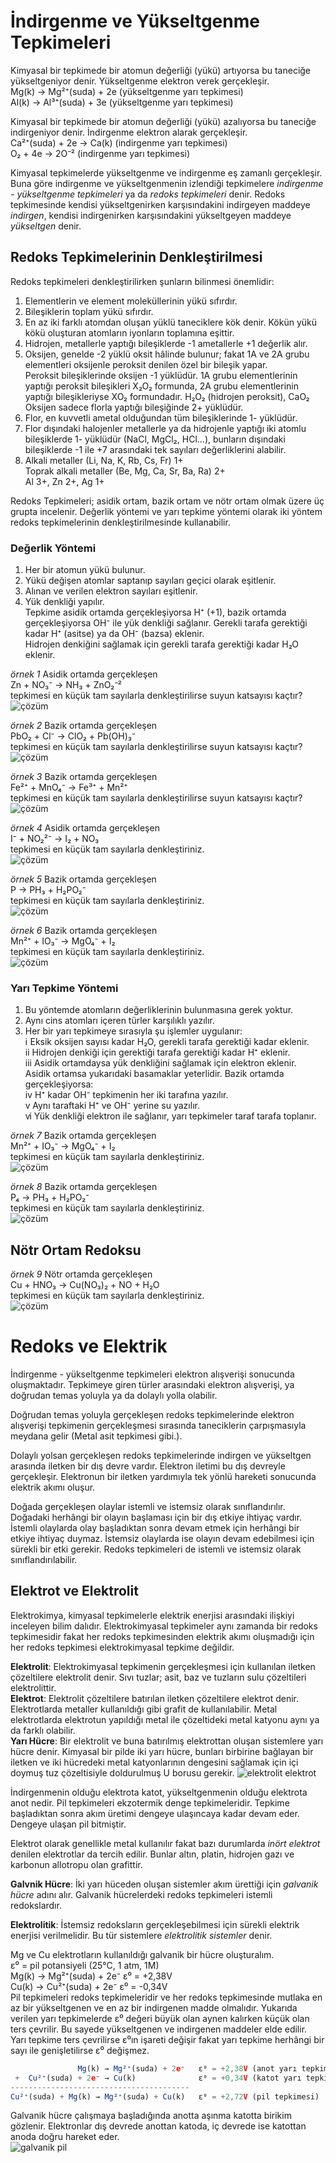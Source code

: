 # İndirgenme ve Yükseltgenme Tepkimeleri
Kimyasal bir tepkimede bir atomun değerliği (yükü) artıyorsa bu taneciğe yükseltgeniyor denir. Yükseltgenme elektron verek gerçekleşir.\
Mg(k) → Mg²⁺(suda) + 2e (yükseltgenme yarı tepkimesi)\
Al(k) → Al³⁺(suda) + 3e (yükseltgenme yarı tepkimesi)

Kimyasal bir tepkimede bir atomun değerliği (yükü) azalıyorsa bu taneciğe indirgeniyor denir. İndirgenme elektron alarak gerçekleşir.\
Ca²⁺(suda) + 2e → Ca(k) (indirgenme yarı tepkimesi)\
O₂ + 4e → 2O⁻² (indirgenme yarı tepkimesi)

Kimyasal tepkimelerde yükseltgenme ve indirgenme eş zamanlı gerçekleşir. Buna göre indirgenme ve yükseltgenmenin izlendiği tepkimelere *indirgenme - yükseltgenme tepkimeleri* ya da *redoks tepkimeleri* denir. Redoks tepkimesinde kendisi yükseltgenirken karşısındakini indirgeyen maddeye *indirgen*, kendisi indirgenirken karşısındakini yükseltgeyen maddeye *yükseltgen* denir.

## Redoks Tepkimelerinin Denkleştirilmesi
Redoks tepkimeleri denkleştirilirken şunların bilinmesi önemlidir:
1. Elementlerin ve element moleküllerinin yükü sıfırdır.
2. Bileşiklerin toplam yükü sıfırdır.
3. En az iki farklı atomdan oluşan yüklü taneciklere kök denir. Kökün yükü kökü oluşturan atomların iyonların toplamına eşittir.
4. Hidrojen, metallerle yaptığı bileşiklerde -1 ametallerle +1 değerlik alır.
5. Oksijen, genelde -2 yüklü oksit hâlinde bulunur; fakat 1A ve 2A grubu elementleri oksijenle peroksit denilen özel bir bileşik yapar.\
Peroksit bileşiklerinde oksijen -1 yüklüdür. 1A grubu elementlerinin yaptığı peroksit bileşikleri X₂O₂ formunda, 2A grubu elementlerinin yaptığı bileşikleriyse XO₂ formundadır. H₂O₂ (hidrojen peroksit), CaO₂\
Oksijen sadece florla yaptığı bileşiğinde 2+ yüklüdür.
6. Flor, en kuvvetli ametal olduğundan tüm bileşiklerinde 1- yüklüdür. 
7. Flor dışındaki halojenler metallerle ya da hidrojenle yaptığı iki atomlu bileşiklerde 1- yüklüdür (NaCl, MgCl₂, HCl...), bunların dışındaki bileşiklerde -1 ile +7 arasındaki tek sayıları değerliklerini alabilir.
8. Alkali metaller (Li, Na, K, Rb, Cs, Fr) 1+\
Toprak alkali metaller (Be, Mg, Ca, Sr, Ba, Ra) 2+\
Al 3+, Zn 2+, Ag 1+

Redoks Tepkimeleri; asidik ortam, bazik ortam ve nötr ortam olmak üzere üç grupta incelenir. Değerlik yöntemi ve yarı tepkime yöntemi olarak iki yöntem redoks tepkimelerinin denkleştirilmesinde kullanabilir.

### Değerlik Yöntemi
1. Her bir atomun yükü bulunur.
2. Yükü değişen atomlar saptanıp sayıları geçici olarak eşitlenir.
3. Alınan ve verilen elektron sayıları eşitlenir.
4. Yük denkliği yapılır.\
Tepkime asidik ortamda gerçekleşiyorsa H⁺ (+1), bazik ortamda gerçekleşiyorsa OH⁻ ile yük denkliği sağlanır. Gerekli tarafa gerektiği kadar H⁺ (asitse) ya da OH⁻ (bazsa) eklenir.\
Hidrojen denkiğini sağlamak için gerekli tarafa gerektiği kadar H₂O eklenir.

*örnek 1* Asidik ortamda gerçekleşen\
Zn + NO₃⁻ → NH₃ + ZnO₂⁻²\
tepkimesi en küçük tam sayılarla denkleştirilirse suyun katsayısı kaçtır?\
![çözüm](img/örnek/1-çözüm.svg) 

*örnek 2* Bazik ortamda gerçekleşen\
PbO₂ + Cl⁻ → ClO₂ + Pb(OH)₃⁻\
tepkimesi en küçük tam sayılarla denkleştirilirse suyun katsayısı kaçtır?\
![çözüm](img/örnek/2-çözüm.svg) 

*örnek 3* Bazik ortamda gerçekleşen\
Fe²⁺ + MnO₄⁻ → Fe³⁺ + Mn²⁺\
tepkimesi en küçük tam sayılarla denkleştirilirse suyun katsayısı kaçtır?\
![çözüm](img/örnek/3-çözüm.svg) 

*örnek 4* Asidik ortamda gerçekleşen\
I⁻ + NO₂²⁻ → I₂ + NO₃\
tepkimesi en küçük tam sayılarla denkleştiriniz.\
![çözüm](img/örnek/4-çözüm.svg) 

*örnek 5* Bazik ortamda gerçekleşen\
P → PH₃ + H₂PO₂⁻\
tepkimesi en küçük tam sayılarla denkleştiriniz.\
![çözüm](img/örnek/5-çözüm.svg) 

*örnek 6* Bazik ortamda gerçekleşen\
Mn²⁺ + IO₃⁻ → MgO₄⁻ + I₂\
tepkimesi en küçük tam sayılarla denkleştiriniz.\
![çözüm](img/örnek/6-çözüm.svg) 

### Yarı Tepkime Yöntemi
1. Bu yöntemde atomların değerliklerinin bulunmasına gerek yoktur.
2. Aynı cins atomları içeren türler karşılıklı yazılır.
3. Her bir yarı tepkimeye sırasıyla şu işlemler uygulanır:\
ⅰ Eksik oksijen sayısı kadar H₂O, gerekli tarafa gerektiği kadar eklenir.\
ⅱ Hidrojen denkiği için gerektiği tarafa gerektiği kadar H⁺ eklenir.\
ⅲ Asidik ortamdaysa yük denkliğini sağlamak için elektron eklenir.\
Asidik ortamsa yukarıdaki basamaklar yeterlidir. Bazik ortamda gerçekleşiyorsa:\
ⅳ H⁺ kadar OH⁻ tepkimenin her iki tarafına yazılır.\
ⅴ Aynı taraftaki H⁺ ve OH⁻ yerine su yazılır.\
ⅵ Yük denkliği elektron ile sağlanır, yarı tepkimeler taraf tarafa toplanır.

*örnek 7* Bazik ortamda gerçekleşen\
Mn²⁺ + IO₃⁻ → MgO₄⁻ + I₂\
tepkimesi en küçük tam sayılarla denkleştiriniz.\
![çözüm](img/örnek/7-çözüm.svg) 

*örnek 8* Bazik ortamda gerçekleşen\
P₄ → PH₃ + H₂PO₂⁻\
tepkimesi en küçük tam sayılarla denkleştiriniz.\
![çözüm](img/örnek/8-çözüm.svg) 

## Nötr Ortam Redoksu
*örnek 9* Nötr ortamda gerçekleşen\
Cu + HNO₃ → Cu(NO₃)₂ + NO + H₂O\
tepkimesi en küçük tam sayılarla denkleştiriniz.\
![çözüm](img/örnek/9-çözüm.svg) 


# Redoks ve Elektrik
İndirgenme - yükseltgenme tepkimeleri elektron alışverişi sonucunda oluşmaktadır. Tepkimeye giren türler arasındaki elektron alışverişi, ya doğrudan temas yoluyla ya da dolaylı yolla olabilir.

Doğrudan temas yoluyla gerçekleşen redoks tepkimelerinde elektron alışverişi tepkimenin gerçekleşmesi sırasında taneciklerin çarpışmasıyla meydana gelir (Metal asit tepkimesi gibi.).

Dolaylı yolsan gerçekleşen redoks tepkimelerinde indirgen ve yükseltgen arasında iletken bir dış devre vardır. Elektron iletimi bu dış devreyle gerçekleşir. Elektronun bir iletken yardımıyla tek yönlü hareketi sonucunda elektrik akımı oluşur.

Doğada gerçekleşen olaylar istemli ve istemsiz olarak sınıflandırılır. Doğadaki herhângi bir olayın başlaması için bir dış etkiye ihtiyaç vardır. İstemli olaylarda olay başladıktan sonra devam etmek için herhângi bir etkiye ihtiyaç duymaz. İstemsiz olaylarda ise olayın devam edebilmesi için sürekli bir etki gerekir. Redoks tepkimeleri de istemli ve istemsiz olarak sınıflandırılabilir.

## Elektrot ve Elektrolit
Elektrokimya, kimyasal tepkimelerle elektrik enerjisi arasındaki ilişkiyi inceleyen bilim dalıdır. Elektrokimyasal tepkimeler aynı zamanda bir redoks tepkimesidir fakat her redoks tepkimesinden elektrik akımı oluşmadığı için her redoks tepkimesi elektrokimyasal tepkime değildir.

**Elektrolit**: Elektrokimyasal tepkimenin gerçekleşmesi için kullanılan iletken çözeltilere elektrolit denir. Sıvı tuzlar; asit, baz ve tuzların sulu çözeltileri elektrolittir.\
**Elektrot**: Elektrolit çözeltilere batırılan iletken çözeltilere elektrot denir. Elektrotlarda metaller kullanıldığı gibi grafit de kullanılabilir. Metal elektrotlarda elektrotun yapıldığı metal ile çözeltideki metal katyonu aynı ya da farklı olabilir.\
**Yarı Hücre**: Bir elektrolit ve buna batırılmış elektrottan oluşan sistemlere yarı hücre denir. Kimyasal bir pilde iki yarı hücre, bunları birbirine bağlayan bir iletken ve iki hücredeki metal katyonlarının dengesini sağlamak için içi doymuş tuz çözeltisiyle doldurulmuş U borusu gerekir.
![elektrolit elektrot](elektorlit-elektrolit.svg) 

İndirgenmenin olduğu elektrota katot, yükseltgenmenin olduğu elektrota anot nedir. Pil tepkimeleri ekzotermik denge tepkimeleridir. Tepkime başladıktan sonra akım üretimi dengeye ulaşıncaya kadar devam eder. Dengeye ulaşan pil bitmiştir.

Elektrot olarak genellikle metal kullanılır fakat bazı durumlarda *inört elektrot* denilen elektrotlar da tercih edilir. Bunlar altın, platin, hidrojen gazı ve karbonun allotropu olan grafittir. 

**Galvnik Hücre**: İki yarı hüceden oluşan sistemler akım ürettiği için *galvanik hücre* adını alır. Galvanik hücrelerdeki redoks tepkimeleri istemli redokslardır.

**Elektrolitik**: İstemsiz redoksların gerçekleşebilmesi için sürekli elektrik enerjisi verilmelidir. Bu tür sistemlere *elektrolitik sistemler* denir. 

Mg ve Cu elektrotların kullanıldığı galvanik bir hücre oluşturalım.\
ε⁰ = pil potansiyeli (25℃, 1 atm, 1M)\
Mg(k) → Mg²⁺(suda) + 2e⁻ ε⁰ = +2,38V\
Cu(k) → Cu²⁺(suda) + 2e⁻ ε⁰ = -0,34V\
Pil tepkimeleri redoks tepkimeleridir ve her redoks tepkimesinde mutlaka en az bir yükseltgenen ve en az bir indirgenen madde olmalıdır. Yukarıda verilen yarı tepkimelerde ε⁰ değeri büyük olan aynen kalırken küçük olan ters çevrilir. Bu sayede yükseltgenen ve indirgenen maddeler elde edilir.\
Yarı tepkime ters çevrilirse ε⁰ın işareti değişir fakat yarı tepkime herhângi bir sayı ile genişletilirse ε⁰ değişmez.
```js
               Mg(k) → Mg²⁺(suda) + 2e⁻   ε⁰ = +2,38V (anot yarı tepkimesi)
 +  Cu²⁺(suda) + 2e⁻ → Cu(k)              ε⁰ = +0,34V (katot yarı tepkimesi)
----------------------------------------
Cu²⁺(suda) + Mg(k) → Mg²⁺(suda) + Cu(k)   ε⁰ = +2,72V (pil tepkimesi)
```

Galvanik hücre çalışmaya başladığında anotta aşınma katotta birikim gözlenir. Elektronlar dış devrede anottan katoda, iç devrede ise katottan anoda doğru hareket eder.\
![galvanik pil](img/galvanik-pil.svg) 

